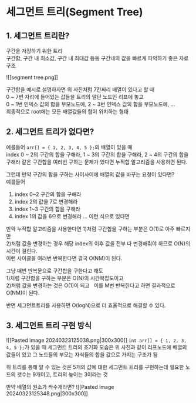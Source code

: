 # 세그먼트 트리(Segment Tree)

## 1. 세그먼트 트리란?

구간을 저장하기 위한 트리  
구간합, 구간 내 최소값, 구간 내 최대값 등등 구간내의 값을 빠르게 파악하기 좋은 자료구조  

![[segment tree.png]]

구간합을 예시로 설명하자면 위 사진처럼 7칸짜리 배열이 있다고 할 때  
0 ~ 7번 자리에 들어있는 값들을 트리의 말단 노드인 리프에 놓고  
0 ~ 1번 인덱스 값의 합을 부모노드에, 2 ~ 3번 인덱스 값의 합을 부모노드에, ...  
최종적으로 root에는 모든 배열값들의 합이 위치하는 형태  



## 2. 세그먼트 트리가 없다면?

예를들어 `arr[] = { 1, 2, 3, 4, 5 };`의 배열이 있을 때  
index 0 ~ 2의 구간의 합을 구해라, 1 ~ 3의 구간의 합을 구해라, 2 ~ 4의 구간의 합을 구해라 같은 구간합을 여러번 구하는 문제가 있다면 누적합 알고리즘을 사용하면 된다.  

그런데 만약 구간의 합을 구하는 사이사이에 배열의 값을 바꾸는 요청이 있다면?  
예를들어  
1) index 0~2 구간의 합을 구해라
2) index 2의 값을 7로 변경해라
3) index 1~3 구간의 합을 구해라
4) index 1의 값을 6으로 변경해라
   ...
이런 식으로 있다면  

만약 누적합 알고리즘을 사용한다면 1)처럼 구간합을 구하는 부분은 O(1)로 아주 빠르지만  
2)처럼 값을 변경하는 경우 해당 index의 이후 값을 전부 다 변경해줘야 하므로 O(N)의 시간이 걸린다.  
이런 사이클을 여러번 반복한다면 결국 O(NM)이 된다.  

그냥 매번 반복문으로 구간합을 구한다고 해도  
1)처럼 구간합을 구하는 부분은 O(N)의 시간복잡도이고  
2)처럼 값을 변경하는 것은 O(1)이 되고   
이를 M번 반복한다고 하면 결과적으로 O(NM)이 된다.

반면 세그먼트트리를 사용하면 O(logN)으로 더 효율적으로 해결할 수 있다.  



## 3. 세그먼트 트리 구현 방식

![[Pasted image 20240323125038.png|300x300]]
`int arr[] = { 1, 2, 3, 4, 5 };`가 있을 때 세그먼트 트리의 초기화 모습은 위 사진과 같이 리프노드에 배열의 값들이 있고 그 노드들의 부모는 자식들의 합을 값으로 가지는 구조가 됨  

위 트리를 통해 알 수 있는 것은 5개의 값에 대한 세그먼트 트리를 구현하는데 필요한 노드의 갯수는 9개이고, 트리의 높이는 3이라는 것  

만약 배열의 원소가 짝수개라면?
![[Pasted image 20240323125348.png|300x300]]
